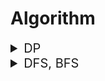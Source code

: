 # Algorithm

<details>
<summary style="font-size:20px">DP</summary>
<div markdown="1">
DP(Dynamic Programming)란?

- 기억하며 해결하는 알고리즘이며 Brute Force의 성능를 개선하기 위해 고안된 알고리즘입니다.
- Brute Force 시 발생하는 연산의 중복을 줄일 수 있습니다.
- 갱신을 통해 최대 혹은 최소를 기억해 이전의 연산을 수행하지 않아도 됩니다.

DP는 어떤 방식을 통해 문제를 해결하나요?

- DP는 Memory(새로운 공간, 자료구조)를 사용해 중복 연산을 줄이고 연산을 줄여 수행 속도를 개선합니다.
- DP를 사용하는 문제라고 판단이 되었다면 어떤식으로 정보를 누적할지 생각하고 이전의 연산으로 되돌아가지 않는 방법을 찾아야합니다.

어떤 경우에 DP를 사용하면 좋나요?

- DFS/BFS 로 해결 가능하지만 경우의 수가 너무 많을 경우
- 경우의 수에 중복 연산이 많을 경우

</div>
</details>

<details>
<summary style="font-size:20px">DFS, BFS</summary>
<div markdown="1">
<br/>
<h3>그래프 탐색 알고리즘인 DFS와 BFS</h3>

🍎 DFS

- 여러가지 드라마가 존재했을 때, 한 가지 전부 시청하는 방법

🍎 BFS

- 여러가지 드라마를 돌아가며 시청하는 방법

🍏 경로 탐색, Network 유형, 조합 유형이 나올 때, DFS 혹은 BFS를 사용해 해결하는 것이 좋습니다.
</div>
</details>